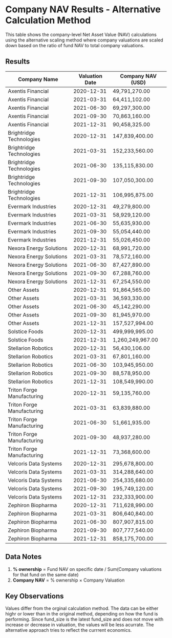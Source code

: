 # Company NAV Results - Alternative Calculation Method

This table shows the company-level Net Asset Value (NAV) calculations using the alternative scaling method where company valuations are scaled down based on the ratio of fund NAV to total company valuations.

## Results

| Company Name | Valuation Date | Company NAV (USD) |
|--------------|----------------|-------------------|
| Axentis Financial | 2020-12-31 | 49,791,270.00 |
| Axentis Financial | 2021-03-31 | 64,411,102.00 |
| Axentis Financial | 2021-06-30 | 69,297,300.00 |
| Axentis Financial | 2021-09-30 | 70,863,160.00 |
| Axentis Financial | 2021-12-31 | 90,458,325.00 |
| Brightridge Technologies | 2020-12-31 | 147,839,400.00 |
| Brightridge Technologies | 2021-03-31 | 152,233,560.00 |
| Brightridge Technologies | 2021-06-30 | 135,115,830.00 |
| Brightridge Technologies | 2021-09-30 | 107,050,300.00 |
| Brightridge Technologies | 2021-12-31 | 106,995,875.00 |
| Evermark Industries | 2020-12-31 | 49,279,800.00 |
| Evermark Industries | 2021-03-31 | 58,929,120.00 |
| Evermark Industries | 2021-06-30 | 55,635,930.00 |
| Evermark Industries | 2021-09-30 | 55,054,440.00 |
| Evermark Industries | 2021-12-31 | 55,026,450.00 |
| Nexora Energy Solutions | 2020-12-31 | 68,991,720.00 |
| Nexora Energy Solutions | 2021-03-31 | 78,572,160.00 |
| Nexora Energy Solutions | 2021-06-30 | 87,427,890.00 |
| Nexora Energy Solutions | 2021-09-30 | 67,288,760.00 |
| Nexora Energy Solutions | 2021-12-31 | 67,254,550.00 |
| Other Assets | 2020-12-31 | 91,864,565.00 |
| Other Assets | 2021-03-31 | 36,593,330.00 |
| Other Assets | 2021-06-30 | 45,142,290.00 |
| Other Assets | 2021-09-30 | 81,945,970.00 |
| Other Assets | 2021-12-31 | 157,527,994.00 |
| Solstice Foods | 2020-12-31 | 499,999,995.00 |
| Solstice Foods | 2021-12-31 | 1,260,249,967.00 |
| Stellarion Robotics | 2020-12-31 | 56,430,106.00 |
| Stellarion Robotics | 2021-03-31 | 67,801,160.00 |
| Stellarion Robotics | 2021-06-30 | 103,945,950.00 |
| Stellarion Robotics | 2021-09-30 | 88,578,950.00 |
| Stellarion Robotics | 2021-12-31 | 108,549,990.00 |
| Triton Forge Manufacturing | 2020-12-31 | 59,135,760.00 |
| Triton Forge Manufacturing | 2021-03-31 | 63,839,880.00 |
| Triton Forge Manufacturing | 2021-06-30 | 51,661,935.00 |
| Triton Forge Manufacturing | 2021-09-30 | 48,937,280.00 |
| Triton Forge Manufacturing | 2021-12-31 | 73,368,600.00 |
| Velcoris Data Systems | 2020-12-31 | 295,678,800.00 |
| Velcoris Data Systems | 2021-03-31 | 314,288,640.00 |
| Velcoris Data Systems | 2021-06-30 | 254,335,680.00 |
| Velcoris Data Systems | 2021-09-30 | 195,749,120.00 |
| Velcoris Data Systems | 2021-12-31 | 232,333,900.00 |
| Zephiron Biopharma | 2020-12-31 | 711,628,990.00 |
| Zephiron Biopharma | 2021-03-31 | 806,640,840.00 |
| Zephiron Biopharma | 2021-06-30 | 807,907,815.00 |
| Zephiron Biopharma | 2021-09-30 | 807,777,540.00 |
| Zephiron Biopharma | 2021-12-31 | 858,175,700.00 |



## Data Notes

1. **% ownership** = Fund NAV on specific date / Sum(Company valuations for that fund on the same date)
2. **Company NAV** = % ownership × Company Valuation


## Key Observations

Values differ from the orginal calculation method. 
The data can be either highr or lower than in the original method, depending on how the fund is performing. Since fund_size is the latest fund_size and does not move with increase or decrease in valuation, the values will be less acurrate. The alternative approach tries to reflect the currrent economics.